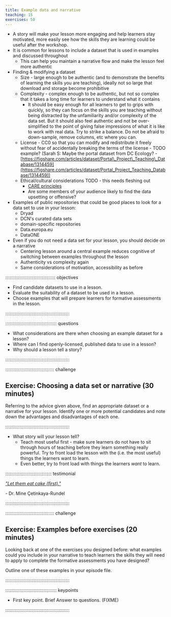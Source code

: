 ```yaml
---
title: Example data and narrative
teaching: 15
exercises: 50
---
```


- A story will make your lesson more engaging and help learners stay motivated,
  more easily see how the skills they are learning could be useful after the workshop.
- It is common for lessons to include a dataset that is used in examples and discussed throughout
  - This can help you maintain a narrative flow and make the lesson feel more authentic
- Finding \& modifying a dataset
  - Size - large enough to be authentic
    (and to demonstrate the benefits of learning the skills you are teaching),
    ideally not so large that download and storage become prohibitive
  - Complexity - complex enough to be authentic,
    but not so complex that it takes a long time for learners to understand what it contains
    - It should be easy enough for all learners to get to grips with quickly,
      so they can focus on the skills you are teaching
      without being distracted by the unfamiliarity and/or complexity of the data set.
      But it should also feel authentic and
      not be over-simplified to the point of giving false impressions of what it is like to work with real data.
      Try to strike a balance.
      Do not be afraid to down-sample, remove columns, etc where you can.
  - License - CC0 so that you can modify and redistribute it freely without
    fear of accidentally breaking the terms of the license - TODO example? (Sarah S: Maybe the portal dataset from DC Ecology? - [https://figshare.com/articles/dataset/Portal\_Project\_Teaching\_Database/1314459](https://figshare.com/articles/dataset/Portal_Project_Teaching_Database/1314459))
  - Ethical/cultural considerations TODO - this needs fleshing out
    - [CARE principles](https://datascience.codata.org/articles/10.5334/dsj-2020-043/)
    - Are some members of your audience likely to find the data upsetting or offensive?
- Examples of public repositories that could be good places to look for a data set to use in your lesson:
  - Dryad
  - DCN's curated data sets
  - domain-specific repositories
  - Data.europa.eu
  - DataONE
- Even if you do not need a data set for your lesson, you should decide on a narrative
  - Centering lesson around a central example reduces cognitive of switching between examples throughout the lesson
  - Authenticity vs complexity again
  - Same considerations of motivation, accessibility as before

::::::::::::::::::::::::::::::::::::::: objectives

- Find candidate datasets to use in a lesson.
- Evaluate the suitability of a dataset to be used in a lesson.
- Choose examples that will prepare learners for formative assessments in the lesson.

::::::::::::::::::::::::::::::::::::::::::::::::::

:::::::::::::::::::::::::::::::::::::::: questions

- What considerations are there when choosing an example dataset for a lesson?
- Where can I find openly-licensed, published data to use in a lesson?
- Why should a lesson tell a story?

::::::::::::::::::::::::::::::::::::::::::::::::::

::::::::::::::::::::::::::::::::::::::  challenge

## Exercise: Choosing a data set or narrative (30 minutes)

Referring to the advice given above, find an appropriate dataset or a narrative for your lesson.
Identify one or more potential candidates and note down the advantages and disadvantages of each one.

::::::::::::::::::::::::::::::::::::::::::::::::::

- What story will your lesson tell?
  - Teach most useful first -
    make sure learners do not have to sit through hours of teaching before they
    learn something really powerful.
    Try to front load the lesson with the (i.e. the most useful) things the learners want to learn.
  - Even better, try to front load with things the learners *want* to learn.

::::::::::::::::::::::::::::::::::::  testimonial

[*"Let them eat cake (first)."*](https://www.youtube.com/watch?v=fQ4t7p6ZXDg)

\- Dr. Mine Çetinkaya-Rundel


::::::::::::::::::::::::::::::::::::::::::::::::::

::::::::::::::::::::::::::::::::::::::  challenge

## Exercise: Examples before exercises (20 minutes)

Looking back at one of the exercises you designed before:
what examples could you include in your narrative to teach learners the skills
they will need to apply to complete the formative assessments you have designed?

Outline one of these examples in your episode file.

::::::::::::::::::::::::::::::::::::::::::::::::::



:::::::::::::::::::::::::::::::::::::::: keypoints

- First key point. Brief Answer to questions. (FIXME)

::::::::::::::::::::::::::::::::::::::::::::::::::


